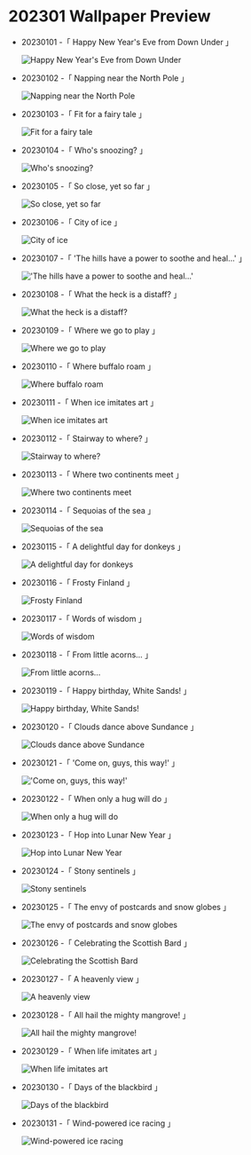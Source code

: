 # 202301 Wallpaper Preview 
- 20230101 -「 Happy New Year's Eve from Down Under 」
  ![Happy New Year's Eve from Down Under](https://bing.com/th?id=OHR.SydneyNYE_EN-US3807524923_UHD.jpg&rf=LaDigue_UHD.jpg&pid=hp&w=3840&h=2160&rs=1&c=4) 
- 20230102 -「 Napping near the North Pole 」
  ![Napping near the North Pole](https://bing.com/th?id=OHR.NorwayNYD_EN-US3880728634_UHD.jpg&rf=LaDigue_UHD.jpg&pid=hp&w=3840&h=2160&rs=1&c=4) 
- 20230103 -「 Fit for a fairy tale 」
  ![Fit for a fairy tale](https://bing.com/th?id=OHR.HohenzollernBurg_EN-US3949412118_UHD.jpg&rf=LaDigue_UHD.jpg&pid=hp&w=3840&h=2160&rs=1&c=4) 
- 20230104 -「 Who's snoozing? 」
  ![Who's snoozing?](https://bing.com/th?id=OHR.SandhillSleeping_EN-US4023790571_UHD.jpg&rf=LaDigue_UHD.jpg&pid=hp&w=3840&h=2160&rs=1&c=4) 
- 20230105 -「 So close, yet so far 」
  ![So close, yet so far](https://bing.com/th?id=OHR.Perihelion_EN-US4106263162_UHD.jpg&rf=LaDigue_UHD.jpg&pid=hp&w=3840&h=2160&rs=1&c=4) 
- 20230106 -「 City of ice 」
  ![City of ice](https://bing.com/th?id=OHR.HIISSF_EN-US4182845947_UHD.jpg&rf=LaDigue_UHD.jpg&pid=hp&w=3840&h=2160&rs=1&c=4) 
- 20230107 -「 'The hills have a power to soothe and heal...' 」
  !['The hills have a power to soothe and heal...'](https://bing.com/th?id=OHR.BlackFell_EN-US4276698070_UHD.jpg&rf=LaDigue_UHD.jpg&pid=hp&w=3840&h=2160&rs=1&c=4) 
- 20230108 -「 What the heck is a distaff? 」
  ![What the heck is a distaff?](https://bing.com/th?id=OHR.Mohair_EN-US4379797092_UHD.jpg&rf=LaDigue_UHD.jpg&pid=hp&w=3840&h=2160&rs=1&c=4) 
- 20230109 -「 Where we go to play 」
  ![Where we go to play](https://bing.com/th?id=OHR.Breckenridge_EN-US4460042968_UHD.jpg&rf=LaDigue_UHD.jpg&pid=hp&w=3840&h=2160&rs=1&c=4) 
- 20230110 -「 Where buffalo roam 」
  ![Where buffalo roam](https://bing.com/th?id=OHR.BisonWindCave_EN-US4537340482_UHD.jpg&rf=LaDigue_UHD.jpg&pid=hp&w=3840&h=2160&rs=1&c=4) 
- 20230111 -「 When ice imitates art 」
  ![When ice imitates art](https://bing.com/th?id=OHR.HummockIce_EN-US4606231645_UHD.jpg&rf=LaDigue_UHD.jpg&pid=hp&w=3840&h=2160&rs=1&c=4) 
- 20230112 -「 Stairway to where? 」
  ![Stairway to where?](https://bing.com/th?id=OHR.Umschreibung_EN-US4693850900_UHD.jpg&rf=LaDigue_UHD.jpg&pid=hp&w=3840&h=2160&rs=1&c=4) 
- 20230113 -「 Where two continents meet 」
  ![Where two continents meet](https://bing.com/th?id=OHR.RumeliHisari_EN-US4800002879_UHD.jpg&rf=LaDigue_UHD.jpg&pid=hp&w=3840&h=2160&rs=1&c=4) 
- 20230114 -「 Sequoias of the sea 」
  ![Sequoias of the sea](https://bing.com/th?id=OHR.Pneumatocysts_EN-US1065729036_UHD.jpg&rf=LaDigue_UHD.jpg&pid=hp&w=3840&h=2160&rs=1&c=4) 
- 20230115 -「 A delightful day for donkeys 」
  ![A delightful day for donkeys](https://bing.com/th?id=OHR.DonkeyFeast_EN-US1153850805_UHD.jpg&rf=LaDigue_UHD.jpg&pid=hp&w=3840&h=2160&rs=1&c=4) 
- 20230116 -「 Frosty Finland 」
  ![Frosty Finland](https://bing.com/th?id=OHR.Turku_EN-US1258814703_UHD.jpg&rf=LaDigue_UHD.jpg&pid=hp&w=3840&h=2160&rs=1&c=4) 
- 20230117 -「 Words of wisdom 」
  ![Words of wisdom](https://bing.com/th?id=OHR.InscriptionWall_EN-US1392173431_UHD.jpg&rf=LaDigue_UHD.jpg&pid=hp&w=3840&h=2160&rs=1&c=4) 
- 20230118 -「 From little acorns… 」
  ![From little acorns…](https://bing.com/th?id=OHR.SessileOaks_EN-US1487454928_UHD.jpg&rf=LaDigue_UHD.jpg&pid=hp&w=3840&h=2160&rs=1&c=4) 
- 20230119 -「 Happy birthday, White Sands! 」
  ![Happy birthday, White Sands!](https://bing.com/th?id=OHR.WhiteSands_EN-US1584863251_UHD.jpg&rf=LaDigue_UHD.jpg&pid=hp&w=3840&h=2160&rs=1&c=4) 
- 20230120 -「 Clouds dance above Sundance 」
  ![Clouds dance above Sundance](https://bing.com/th?id=OHR.SFFParkCity_EN-US1872185938_UHD.jpg&rf=LaDigue_UHD.jpg&pid=hp&w=3840&h=2160&rs=1&c=4) 
- 20230121 -「 'Come on, guys, this way!' 」
  !['Come on, guys, this way!'](https://bing.com/th?id=OHR.FalklandKings_EN-US1992849422_UHD.jpg&rf=LaDigue_UHD.jpg&pid=hp&w=3840&h=2160&rs=1&c=4) 
- 20230122 -「 When only a hug will do 」
  ![When only a hug will do](https://bing.com/th?id=OHR.HuggingKanga_EN-US2086666028_UHD.jpg&rf=LaDigue_UHD.jpg&pid=hp&w=3840&h=2160&rs=1&c=4) 
- 20230123 -「 Hop into Lunar New Year 」
  ![Hop into Lunar New Year](https://bing.com/th?id=OHR.YearRabbit_EN-US2153925391_UHD.jpg&rf=LaDigue_UHD.jpg&pid=hp&w=3840&h=2160&rs=1&c=4) 
- 20230124 -「 Stony sentinels 」
  ![Stony sentinels](https://bing.com/th?id=OHR.SunriseMoai_EN-US2278287529_UHD.jpg&rf=LaDigue_UHD.jpg&pid=hp&w=3840&h=2160&rs=1&c=4) 
- 20230125 -「 The envy of postcards and snow globes 」
  ![The envy of postcards and snow globes](https://bing.com/th?id=OHR.ColleSantaLucia_EN-US2362622808_UHD.jpg&rf=LaDigue_UHD.jpg&pid=hp&w=3840&h=2160&rs=1&c=4) 
- 20230126 -「 Celebrating the Scottish Bard 」
  ![Celebrating the Scottish Bard](https://bing.com/th?id=OHR.BirksofAberfeldy_EN-US2525260479_UHD.jpg&rf=LaDigue_UHD.jpg&pid=hp&w=3840&h=2160&rs=1&c=4) 
- 20230127 -「 A heavenly view 」
  ![A heavenly view](https://bing.com/th?id=OHR.HighArchChina_EN-US3519227219_UHD.jpg&rf=LaDigue_UHD.jpg&pid=hp&w=3840&h=2160&rs=1&c=4) 
- 20230128 -「 All hail the mighty mangrove! 」
  ![All hail the mighty mangrove!](https://bing.com/th?id=OHR.RedMangrove_EN-US2559915803_UHD.jpg&rf=LaDigue_UHD.jpg&pid=hp&w=3840&h=2160&rs=1&c=4) 
- 20230129 -「 When life imitates art 」
  ![When life imitates art](https://bing.com/th?id=OHR.BlueBahamas_EN-US2634514272_UHD.jpg&rf=LaDigue_UHD.jpg&pid=hp&w=3840&h=2160&rs=1&c=4) 
- 20230130 -「 Days of the blackbird 」
  ![Days of the blackbird](https://bing.com/th?id=OHR.BlackbirdDay_EN-US2693700478_UHD.jpg&rf=LaDigue_UHD.jpg&pid=hp&w=3840&h=2160&rs=1&c=4) 
- 20230131 -「 Wind-powered ice racing 」
  ![Wind-powered ice racing](https://bing.com/th?id=OHR.IceSailingBalaton_EN-US2751943390_UHD.jpg&rf=LaDigue_UHD.jpg&pid=hp&w=3840&h=2160&rs=1&c=4) 
